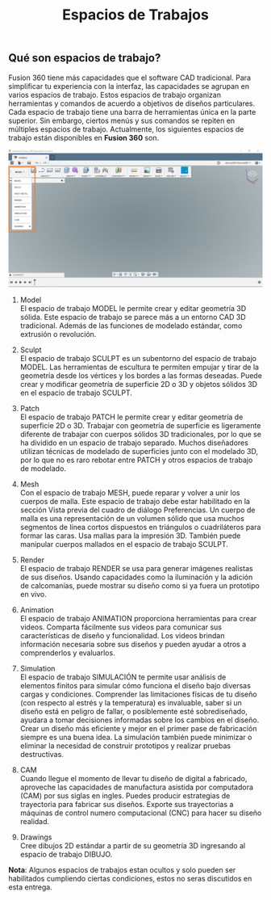 ﻿---
layout: post
title: Espacios de Trabajos
---
## Qué son espacios de trabajo?
Fusion 360 tiene más capacidades que el software CAD tradicional. Para simplificar tu experiencia con la interfaz, las capacidades se agrupan en varios espacios de trabajo. Estos espacios de trabajo organizan herramientas y comandos de acuerdo a objetivos de diseños particulares. Cada espacio de trabajo tiene una barra de herramientas única en la parte superior. Sin embargo, ciertos menús y sus comandos se repiten en múltiples espacios de trabajo. Actualmente, los siguientes espacios de trabajo están disponibles en **Fusion 360** son.  
  
  
  
  
  
[![Workspaces](https://raw.githubusercontent.com/innovadevs/innovadevs.github.io/master/images/worspaces.png)](https://raw.githubusercontent.com/innovadevs/innovadevs.github.io/master/images/worspaces.png)
  
  1. Model  
  El espacio de trabajo MODEL le permite crear y editar geometría 3D sólida. Este espacio de trabajo se parece más a un entorno CAD 3D tradicional. Además de las funciones de modelado estándar, como extrusión o revolución.  
    
    
  2. Sculpt  
  El espacio de trabajo SCULPT es un subentorno del espacio de trabajo MODEL. Las herramientas de escultura te permiten empujar y tirar de la geometría desde los vértices y los bordes a las formas deseadas. Puede crear y modificar geometría de superficie 2D o 3D y objetos sólidos 3D en el espacio de trabajo SCULPT.  
    
    
  3. Patch  
  El espacio de trabajo PATCH le permite crear y editar geometría de superficie 2D o 3D. Trabajar con geometría de superficie es ligeramente diferente de trabajar con cuerpos sólidos 3D tradicionales, por lo que se ha dividido en un espacio de trabajo separado. Muchos diseñadores utilizan técnicas de modelado de superficies junto con el modelado 3D, por lo que no es raro rebotar entre PATCH y otros espacios de trabajo de modelado.  
    
    
  4. Mesh  
  Con el espacio de trabajo MESH, puede reparar y volver a unir los cuerpos de malla. Este espacio de trabajo debe estar habilitado en la sección Vista previa del cuadro de diálogo Preferencias. Un cuerpo de malla es una representación de un volumen sólido que usa muchos segmentos de línea cortos dispuestos en triángulos o cuadriláteros para formar las caras. Usa mallas para la impresión 3D. También puede manipular cuerpos mallados en el espacio de trabajo SCULPT.  
    
    
  5. Render  
  El espacio de trabajo RENDER se usa para generar imágenes realistas de sus diseños. Usando capacidades como la iluminación y la adición de calcomanías, puede mostrar su diseño como si ya fuera un prototipo en vivo.  
    
    
  6. Animation  
  El espacio de trabajo ANIMATION proporciona herramientas para crear videos. Comparta fácilmente sus videos para comunicar sus características de diseño y funcionalidad. Los videos brindan información necesaria sobre sus diseños y pueden ayudar a otros a comprenderlos y evaluarlos.  
    
    
  7. Simulation  
  El espacio de trabajo SIMULACIÓN te permite usar análisis de elementos finitos para simular cómo funciona el diseño bajo diversas cargas y condiciones. Comprender las limitaciones físicas de tu diseño (con respecto al estrés y la temperatura) es invaluable, saber si un diseño está en peligro de fallar, o posiblemente esté sobrediseñado, ayudara a tomar decisiones informadas sobre los cambios en el diseño. Crear un diseño más eficiente y mejor en el primer pase de fabricación siempre es una buena idea. La simulación también puede minimizar o eliminar la necesidad de construir prototipos y realizar pruebas destructivas.  
    
    
  8. CAM  
  Cuando llegue el momento de llevar tu diseño de digital a fabricado, aproveche las capacidades de manufactura asistida por computadora (CAM) por sus siglas en ingles. Puedes producir estrategias de trayectoria para fabricar sus diseños. Exporte sus trayectorias a máquinas de control numero computacional (CNC) para hacer su diseño realidad.  
    
    
  9. Drawings  
  Cree dibujos 2D estándar a partir de su geometría 3D ingresando al espacio de trabajo DIBUJO.  
  
    
**Nota**: Algunos espacios de trabajos estan ocultos y solo pueden ser habilitados cumpliendo ciertas condiciones, estos no seras discutidos en esta entrega.  
    